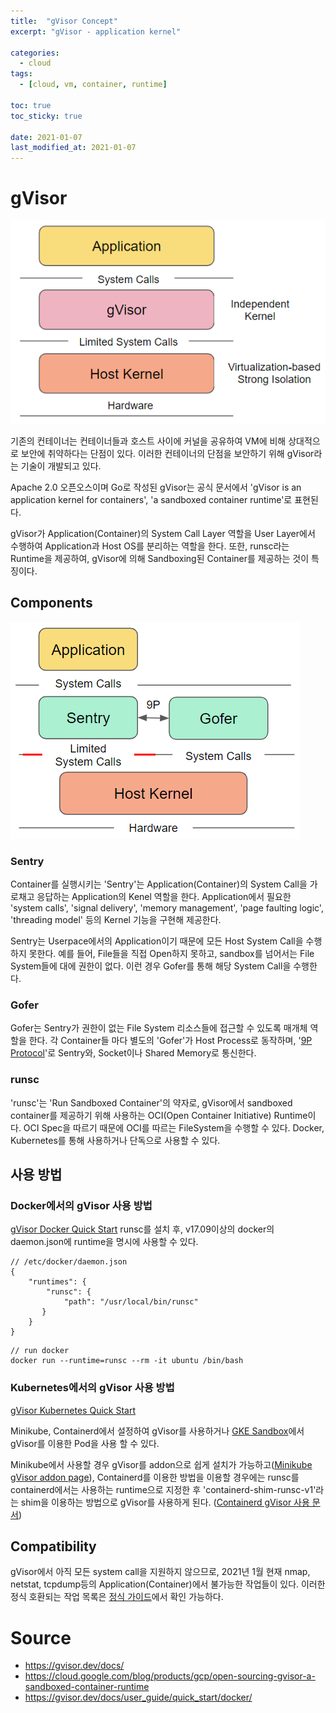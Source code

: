 ```yaml
---
title:  "gVisor Concept"
excerpt: "gVisor - application kernel"

categories:
  - cloud
tags:
  - [cloud, vm, container, runtime]

toc: true
toc_sticky: true
 
date: 2021-01-07
last_modified_at: 2021-01-07
---
```


# gVisor

![gVisor](/assets/img/cloud/2021-01-07-19-42-41.png)

기존의 컨테이너는 컨테이너들과 호스트 사이에 커널을 공유하여 VM에 비해 상대적으로 보안에 취약하다는 단점이 있다. 이러한 컨테이너의 단점을 보안하기 위해 gVisor라는 기술이 개발되고 있다.

Apache 2.0 오픈오스이며 Go로 작성된 gVisor는 공식 문서에서 'gVisor is an application kernel for containers', 'a sandboxed container runtime'로 표현된다.

gVisor가 Application(Container)의 System Call Layer 역할을 User Layer에서 수행하여 Application과 Host OS를 분리하는 역할을 한다. 또한, runsc라는 Runtime을 제공하여, gVisor에 의해 Sandboxing된 Container를 제공하는 것이 특징이다.

## Components

![gVisor Components](/assets/img/cloud/2021-01-07-18-35-31.png)

### Sentry
Container를 실행시키는 'Sentry'는 Application(Container)의 System Call을 가로채고 응답하는 Application의 Kenel 역할을 한다. Application에서 필요한 'system calls', 'signal delivery', 'memory management', 'page faulting logic', 'threading model' 등의 Kernel 기능을 구현해 제공한다.

Sentry는 Userpace에서의 Application이기 때문에 모든 Host System Call을 수행하지 못한다. 예를 들어, File들을 직접 Open하지 못하고, sandbox를 넘어서는 File System들에 대에 권한이 없다. 이런 경우 Gofer를 통해 해당 System Call을 수행한다.

### Gofer
Gofer는 Sentry가 권한이 없는 File System 리소스들에 접근할 수 있도록 매개체 역할을 한다. 각 Container들 마다 별도의 'Gofer'가 Host Process로 동작하며, '[9P Protocol](https://en.wikipedia.org/wiki/9P_(protocol))'로 Sentry와, Socket이나 Shared Memory로 통신한다.

### runsc
'runsc'는 'Run Sandboxed Container'의 약자로, gVisor에서 sandboxed container를 제공하기 위해 사용하는 OCI(Open Container Initiative) Runtime이다. OCI Spec을 따르기 때문에 OCI를 따르는 FileSystem을 수행할 수 있다. Docker, Kubernetes를 통해 사용하거나 단독으로 사용할 수 있다.


## 사용 방법
### Docker에서의 gVisor 사용 방법
[gVisor Docker Quick Start](https://gvisor.dev/docs/user_guide/quick_start/docker/)
runsc를 설치 후, v17.09이상의 docker의 daemon.json에 runtime을 명시에 사용할 수 있다.
```
// /etc/docker/daemon.json
{
    "runtimes": {
        "runsc": {
            "path": "/usr/local/bin/runsc"
       }
    }
}
```

```
// run docker
docker run --runtime=runsc --rm -it ubuntu /bin/bash
```

### Kubernetes에서의 gVisor 사용 방법
[gVisor Kubernetes Quick Start](https://gvisor.dev/docs/user_guide/quick_start/kubernetes/)

Minikube, Containerd에서 설정하여 gVisor를 사용하거나 [GKE Sandbox](https://cloud.google.com/kubernetes-engine/docs/concepts/sandbox-pods)에서 gVisor를 이용한 Pod을 사용 할 수 있다.

Minikube에서 사용할 경우 gVisor를 addon으로 쉽게 설치가 가능하고([Minikube gVisor addon page](https://github.com/kubernetes/minikube/blob/master/deploy/addons/gvisor/README.md)), Containerd를 이용한 방법을 이용할 경우에는 runsc를 containerd에서는 사용하는 runtime으로 지정한 후 'containerd-shim-runsc-v1'라는 shim을 이용하는 방법으로 gVisor를 사용하게 된다. ([Containerd gVisor 사용 문서](https://gvisor.dev/docs/user_guide/containerd/quick_start/))

## Compatibility
gVisor에서 아직 모든 system call을 지원하지 않으므로, 2021년 1월 현재 nmap, netstat, tcpdump등의 Application(Container)에서 불가능한 작업들이 있다. 이러한 정식 호환되는 작업 목록은 [정식 가이드](https://gvisor.dev/docs/user_guide/compatibility/)에서 확인 가능하다.



# Source
- https://gvisor.dev/docs/
- https://cloud.google.com/blog/products/gcp/open-sourcing-gvisor-a-sandboxed-container-runtime
- https://gvisor.dev/docs/user_guide/quick_start/docker/